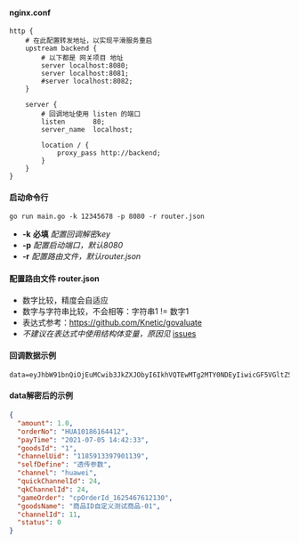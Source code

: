 #### nginx.conf

```
http {
    # 在此配置转发地址，以实现平滑服务重启 
    upstream backend {
        # 以下都是 网关项目 地址
		server localhost:8080;
		server localhost:8081;
		#server localhost:8082;
	}
	
	server {
	    # 回调地址使用 listen 的端口
		listen       80;
        server_name  localhost;
		
		location / {
			proxy_pass http://backend;
		}
	}
}
```

#### 启动命令行

`go run main.go -k 12345678 -p 8080 -r router.json`

- **-k** **必填** *配置回调解密key*
- **-p** *配置启动端口，默认8080*
- **-r** *配置路由文件，默认router.json*

#### 配置路由文件 router.json

- 数字比较，精度会自适应
- 数字与字符串比较，不会相等：字符串1 != 数字1
- 表达式参考：https://github.com/Knetic/govaluate
- *不建议在表达式中使用结构体变量，原因见* [issues](https://github.com/Knetic/govaluate/issues/61)

#### 回调数据示例

```
data=eyJhbW91bnQiOjEuMCwib3JkZXJObyI6IkhVQTEwMTg2MTY0NDEyIiwicGF5VGltZSI6IjIwMjEtMDctMDUgMTQ6NDI6MzMiLCJnb29kc0lkIjoiMSIsImNoYW5uZWxVaWQiOiIxMTg1OTEzMzk3OTAxMTM5Iiwic2VsZkRlZmluZSI6IumAj%2BS8oOWPguaVsCIsImNoYW5uZWwiOiJodWF3ZWkiLCJxdWlja0NoYW5uZWxJZCI6MjQsInFrQ2hhbm5lbElkIjoyNCwiZ2FtZU9yZGVyIjoiY3BPcmRlcklkXzE2MjU0Njc2MTIxMzAiLCJnb29kc05hbWUiOiLllYblk4FJROiHquWumuS5iea1i%2BivleWVhuWTgS0wMSIsImNoYW5uZWxJZCI6MTEsInN0YXR1cyI6MH0%3D&sign=1741120cdda4b3a50fe59224595da88f
```

#### data解密后的示例

```json
{
  "amount": 1.0,
  "orderNo": "HUA10186164412",
  "payTime": "2021-07-05 14:42:33",
  "goodsId": "1",
  "channelUid": "1185913397901139",
  "selfDefine": "透传参数",
  "channel": "huawei",
  "quickChannelId": 24,
  "qkChannelId": 24,
  "gameOrder": "cpOrderId_1625467612130",
  "goodsName": "商品ID自定义测试商品-01",
  "channelId": 11,
  "status": 0
}
```
